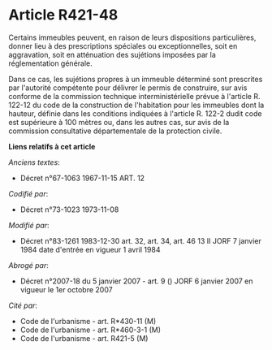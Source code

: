 # Article R421-48

Certains immeubles peuvent, en raison de leurs dispositions particulières, donner lieu à des prescriptions spéciales ou
exceptionnelles, soit en aggravation, soit en atténuation des sujétions imposées par la réglementation générale.

Dans ce cas, les sujétions propres à un immeuble déterminé sont prescrites par l'autorité compétente pour délivrer le permis
de construire, sur avis conforme de la commission technique interministérielle prévue à l'article R. 122-12 du code de la
construction de l'habitation pour les immeubles dont la hauteur, définie dans les conditions indiquées à l'article R. 122-2
dudit code est supérieure à 100 mètres ou, dans les autres cas, sur avis de la commission consultative départementale de la
protection civile.

**Liens relatifs à cet article**

_Anciens textes_:

  - Décret n°67-1063 1967-11-15 ART. 12

_Codifié par_:

  - Décret n°73-1023 1973-11-08

_Modifié par_:

  - Décret n°83-1261 1983-12-30 art. 32, art. 34, art. 46 13 II JORF 7 janvier 1984 date d'entrée en vigueur 1 avril 1984

_Abrogé par_:

  - Décret n°2007-18 du 5 janvier 2007 - art. 9 () JORF 6 janvier 2007 en vigueur le 1er octobre 2007

_Cité par_:

  - Code de l'urbanisme - art. R*430-11 (M)
  - Code de l'urbanisme - art. R*460-3-1 (M)
  - Code de l'urbanisme - art. R421-5 (M)
